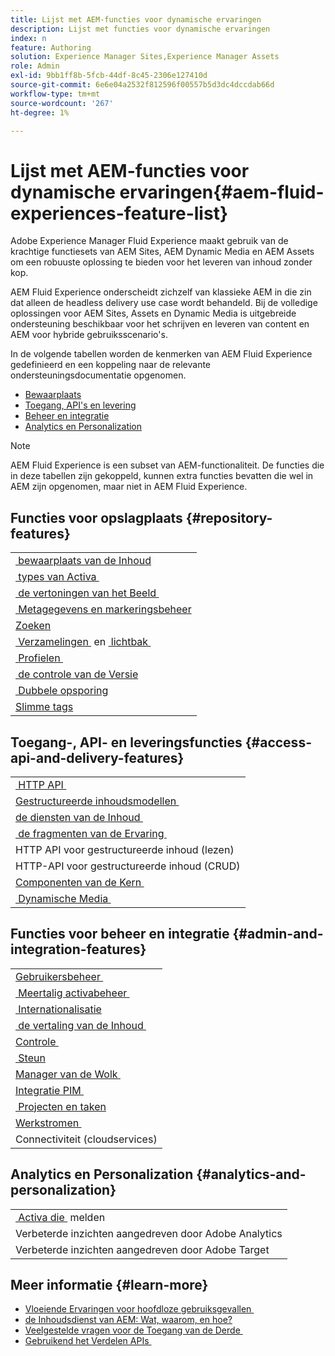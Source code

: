 ```yaml
---
title: Lijst met AEM-functies voor dynamische ervaringen
description: Lijst met functies voor dynamische ervaringen
index: n
feature: Authoring
solution: Experience Manager Sites,Experience Manager Assets
role: Admin
exl-id: 9bb1ff8b-5fcb-44df-8c45-2306e127410d
source-git-commit: 6e6e04a2532f812596f00557b5d3dc4dccdab66d
workflow-type: tm+mt
source-wordcount: '267'
ht-degree: 1%

---
```


# Lijst met AEM-functies voor dynamische ervaringen{#aem-fluid-experiences-feature-list}

Adobe Experience Manager Fluid Experience maakt gebruik van de krachtige functiesets van AEM Sites, AEM Dynamic Media en AEM Assets om een robuuste oplossing te bieden voor het leveren van inhoud zonder kop.

AEM Fluid Experience onderscheidt zichzelf van klassieke AEM in die zin dat alleen de headless delivery use case wordt behandeld. Bij de volledige oplossingen voor AEM Sites, Assets en Dynamic Media is uitgebreide ondersteuning beschikbaar voor het schrijven en leveren van content en AEM voor hybride gebruiksscenario&#39;s.

In de volgende tabellen worden de kenmerken van AEM Fluid Experience gedefinieerd en een koppeling naar de relevante ondersteuningsdocumentatie opgenomen.

* [Bewaarplaats](#repository-features)
* [Toegang, API&#39;s en levering](#access-api-and-delivery-features)
* [Beheer en integratie](#admin-and-integration-features)
* [Analytics en Personalization](#analytics-and-personalization)

>[!NOTE]
>
>AEM Fluid Experience is een subset van AEM-functionaliteit. De functies die in deze tabellen zijn gekoppeld, kunnen extra functies bevatten die wel in AEM zijn opgenomen, maar niet in AEM Fluid Experience.

## Functies voor opslagplaats {#repository-features}

|  |
|---|
| [&#x200B; bewaarplaats van de Inhoud &#x200B;](/help/assets/manage-assets.md) |
| [&#x200B; types van Activa &#x200B;](/help/assets/assets-formats.md) |
| [&#x200B; de vertoningen van het Beeld &#x200B;](/help/assets/image-presets.md) |
| [&#x200B; Metagegevens en markeringsbeheer &#x200B;](/help/assets/metadata.md) |
| [Zoeken](/help/assets/manage-assets.md) |
| [&#x200B; Verzamelingen &#x200B;](/help/assets/manage-assets.md) en [&#x200B; lichtbak &#x200B;](/help/assets/light-box.md) |
| [&#x200B; Profielen &#x200B;](/help/assets/processing-profiles.md) |
| [&#x200B; de controle van de Versie &#x200B;](/help/assets/manage-assets.md) |
| [&#x200B; Dubbele opsporing &#x200B;](/help/assets/duplicate-detection.md) |
| [Slimme tags](/help/assets/enhanced-smart-tags.md) |

## Toegang-, API- en leveringsfuncties {#access-api-and-delivery-features}

|  |
|---|
| [&#x200B; HTTP API &#x200B;](/help/assets/mac-api-assets.md) |
| [&#x200B; Gestructureerde inhoudsmodellen &#x200B;](/help/assets/content-fragments/content-fragments.md) |
| [&#x200B; de diensten van de Inhoud &#x200B;](https://experienceleague.adobe.com/docs/experience-manager-learn/getting-started-with-aem-headless/overview.html?lang=nl-NL) |
| [&#x200B; de fragmenten van de Ervaring &#x200B;](/help/sites-authoring/experience-fragments.md) |
| HTTP API voor gestructureerde inhoud (lezen) |
| HTTP-API voor gestructureerde inhoud (CRUD) |
| [&#x200B; Componenten van de Kern &#x200B;](https://experienceleague.adobe.com/docs/experience-manager-core-components/using/introduction.html?lang=nl-NL) |
| [&#x200B; Dynamische Media &#x200B;](/help/assets/dynamic-media.md) |

## Functies voor beheer en integratie {#admin-and-integration-features}

|  |
|---|
| [&#x200B; Gebruikersbeheer &#x200B;](/help/sites-administering/user-group-ac-admin.md) |
| [&#x200B; Meertalig activabeheer &#x200B;](/help/assets/multilingual-assets.md) |
| [&#x200B; Internationalisatie &#x200B;](/help/sites-developing/i18n.md) |
| [&#x200B; de vertaling van de Inhoud &#x200B;](/help/sites-administering/translation.md) |
| [&#x200B; Controle &#x200B;](/help/sites-deploying/monitoring-and-maintaining.md) |
| [&#x200B; Steun &#x200B;](/help/sites-administering/backup-and-restore.md) |
| [&#x200B; Manager van de Wolk &#x200B;](https://experienceleague.adobe.com/docs/experience-manager-cloud-manager/content/introduction.html?lang=nl-NL) |
| [&#x200B; Integratie PIM &#x200B;](/help/sites-authoring/managing-product-information.md) |
| [&#x200B; Projecten en taken &#x200B;](/help/sites-authoring/projects.md) |
| [&#x200B; Werkstromen &#x200B;](/help/sites-administering/workflows-starting.md) |
| Connectiviteit (cloudservices) |

## Analytics en Personalization {#analytics-and-personalization}

|  |
|---|
| [&#x200B; Activa die &#x200B;](/help/assets/asset-reports.md) melden |
| Verbeterde inzichten aangedreven door Adobe Analytics |
| Verbeterde inzichten aangedreven door Adobe Target |

## Meer informatie {#learn-more}

* [&#x200B; Vloeiende Ervaringen voor hoofdloze gebruiksgevallen &#x200B;](https://experienceleague.adobe.com/docs/experience-manager-gems-events/gems/gems2017/aem-headless-usecases.html?lang=nl-NL)
* [&#x200B; de Inhoudsdienst van AEM: Wat, waarom, en hoe?](https://experienceleague.adobe.com/docs/experience-manager-learn/getting-started-with-aem-headless/content-services/overview.html?lang=nl-NL)
* [&#x200B; Veelgestelde vragen voor de Toegang van de Derde &#x200B;](https://experienceleague.adobe.com/docs/experience-manager-learn/getting-started-with-aem-headless/content-services/chapter-7.html?lang=nl-NL)
* [&#x200B; Gebruikend het Verdelen APIs &#x200B;](https://experienceleague.adobe.com/docs/experience-manager-learn/getting-started-wknd-tutorial-develop/project-archetype/component-basics.html?lang=nl-NL#sling-models)
